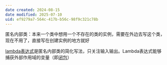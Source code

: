 ```yaml
---
date created: 2024-08-15
date modified: 2025-07-10
uid: ef9279a7-564c-417b-b56c-98f9c321c78b
---
```


匿名内部类：本来一个类中想用一个不存在的类的实例，需要在外边去写这个类，现在不用了，直接写在创建实例的地方就好

[lambda表达式](lambda表达式.md)是匿名内部类的简化写法，只关注输入输出。Lambda表达式能够捕获外部作用域的变量（即[闭包](闭包.md)）
